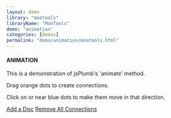 ```yaml
---
layout: demo
library: "mootools"  
libraryName: "MooTools"
demo: "animation"
categories: [demos]
permalink: "demo/animation/mootools.html"
---
```


<div class="explanation">
	<h4>ANIMATION</h4>
	<p>This is a demonstration of jsPlumb's 'animate' method.</p>
	<p>Drag orange dots to create connections.</p>
	<p>Click on or near blue dots to make them move in that direction.</p>
	<div class="commands">
		<a id="add" href="#" class="cmd">Add a Disc</a>
		<a id="anim-clear" href="#" class="cmd">Remove All Connections</a>
	</div>
</div>
<div class="demo animation-demo" id="animation-demo">
	<div class="bigdot" id="bd1"></div>
	<div class="bigdot" id="bd2"></div>
	<div class="bigdot" id="bd3"></div>
	<div class="bigdot" id="bd4"></div>
</div>
